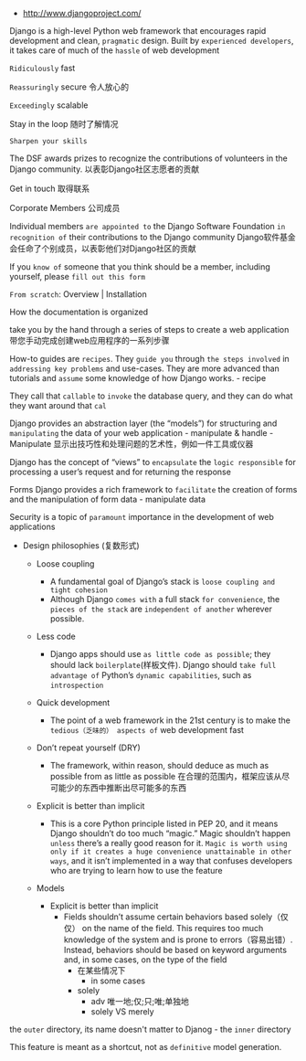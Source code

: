 - http://www.djangoproject.com/

Django is a high-level Python web framework that encourages rapid development and clean, `pragmatic` design.
Built by `experienced developers`, it takes care of much of the `hassle` of web development

`Ridiculously` fast

`Reassuringly` secure
令人放心的

`Exceedingly` scalable

Stay in the loop
随时了解情况

`Sharpen your skills`

The DSF awards prizes to recognize the contributions of volunteers in the Django community.
以表彰Django社区志愿者的贡献

Get in touch
取得联系

Corporate Members
公司成员

Individual members `are appointed to` the Django Software Foundation `in recognition of` their contributions to the Django community
Django软件基金会任命了个别成员，以表彰他们对Django社区的贡献

If you `know of` someone that you think should be a member, including yourself, please `fill out this form`

`From scratch`: Overview | Installation

How the documentation is organized

take you by the hand through a series of steps to create a web application
带您手动完成创建web应用程序的一系列步骤

How-to guides are `recipes`. They `guide you` through `the steps involved` in `addressing key problems` and use-cases. They are more advanced than tutorials and `assume` some knowledge of how Django works.
	- recipe

They call that `callable` to `invoke` the database query, and they can do what they want around that `cal`

Django provides an abstraction layer (the “models”) for structuring and `manipulating` the data of your web application
	- manipulate & handle
		- Manipulate 显示出技巧性和处理问题的艺术性，例如一件工具或仪器

Django has the concept of “views” to `encapsulate` the `logic responsible` for processing a user’s request and for returning the response

Forms
Django provides a rich framework to `facilitate` the creation of forms and the manipulation of form data
	- manipulate data

Security is a topic of `paramount` importance in the development of web applications

- Design philosophies (复数形式)
	- Loose coupling
		- A fundamental goal of Django’s stack is `loose coupling and tight cohesion`
		- Although Django `comes with` a full stack `for convenience`, the `pieces of the stack` are `independent of another` wherever possible.
	- Less code
		- Django apps should use `as little code as possible`; they should lack `boilerplate`(样板文件). Django should `take full advantage of` Python’s `dynamic capabilities`, such as `introspection`
	- Quick development
		- The point of a web framework in the 21st century is to make the `tedious（乏味的） aspects of` web development fast

	- Don’t repeat yourself (DRY)
		- The framework, within reason, should deduce as much as possible from as little as possible
		在合理的范围内，框架应该从尽可能少的东西中推断出尽可能多的东西

	- Explicit is better than implicit
		- This is a core Python principle listed in PEP 20, and it means Django shouldn’t do too much “magic.” Magic shouldn’t happen `unless` there’s a really good reason for it. `Magic is worth using only if it creates a huge convenience unattainable in other ways`, and it isn’t implemented in a way that confuses developers who are trying to learn how to use the feature
	- Models
		- Explicit is better than implicit
			- Fields shouldn’t assume certain behaviors based solely（仅仅） on the name of the field. This requires too much knowledge of the system and is prone to errors（容易出错）. Instead, behaviors should be based on keyword arguments and, in some cases, on the type of the field
				- 在某些情况下
					- in some cases
				- solely
					- adv 唯一地;仅;只;唯;单独地
					- solely VS merely

the `outer` directory, its name doesn't matter to Djanog
	- the `inner` directory


This feature is meant as a shortcut, not as `definitive` model generation.